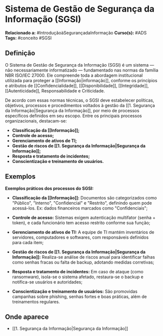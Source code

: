 # Sistema de Gestão de Segurança da Informação (SGSI)

**Relacionado a:** #IntroduçãoàSegurançadaInformação
**Curso(s):** #ADS
**Tags:** #conceito #SGSI

## Definição

O Sistema de Gestão de Segurança da Informação (SGSI) é um sistema — não necessariamente informatizado — fundamentado nas normas da família NBR ISO/IEC 27000. Ele compreende toda a abordagem institucional utilizada para proteger a [[Informação|informação]], conforme os princípios e atributos de [[Confidencialidade]], [[Disponibilidade]], [[Integridade]], [[Autenticidade]], Responsabilidade e Criticidade.

De acordo com essas normas técnicas, o SGSI deve estabelecer políticas, objetivos, processos e procedimentos voltados à gestão da [[1. Segurança da Informação|Segurança da Informação]], por meio de processos específicos definidos em seu escopo. Entre os principais processos organizacionais, destacam-se:

- **Classificação da [[Informação]];**
- **Controle de acesso;**
- **Gerenciamento de ativos de TI;**
- **Gestão de riscos de [[1. Segurança da Informação|Segurança da Informação]];**
- **Resposta e tratamento de incidentes;**
- **Conscientização e treinamento de usuários.**

## Exemplos

**Exemplos práticos dos processos do SGSI:**

- **Classificação da [[Informação]]:** Documentos são categorizados como "Público", "Interno", "Confidencial" e "Restrito", definindo quem pode acessá-los. Ex: dados financeiros marcados como "Confidenciais";
    
- **Controle de acesso:** Sistemas exigem autenticação multifator (senha + token), e cada funcionário tem acesso restrito conforme sua função;
    
- **Gerenciamento de ativos de TI:** A equipe de TI mantém inventários de servidores, computadores e softwares, com responsáveis definidos para cada item;
    
- **Gestão de riscos de [[1. Segurança da Informação|Segurança da Informação]]:** Realiza-se análise de riscos anual para identificar falhas como senhas fracas ou falta de backup, adotando medidas corretivas;
    
- **Resposta e tratamento de incidentes:** Em caso de ataque (como ransomware), isola-se o sistema afetado, restaura-se o backup e notifica-se usuários e autoridades;
    
- **Conscientização e treinamento de usuários:** São promovidas campanhas sobre phishing, senhas fortes e boas práticas, além de treinamentos regulares.

## Onde aparece

- [[1. Segurança da Informação|Segurança da Informação]]